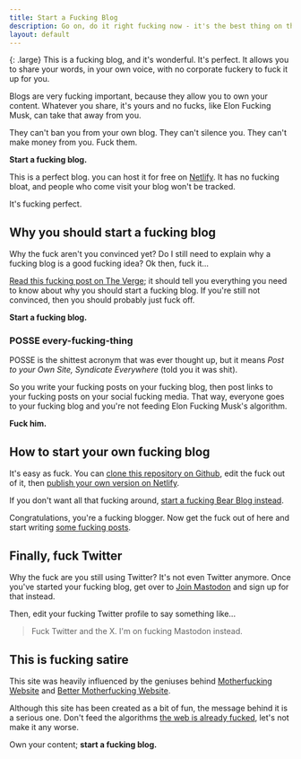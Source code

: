 ```yaml
---
title: Start a Fucking Blog
description: Go on, do it right fucking now - it's the best thing on the web you can do.
layout: default
---
```


{: .large}
This is a fucking blog, and it's wonderful. It's perfect. It allows you to share your words, in your own voice, with no corporate fuckery to fuck it up for you.

Blogs are very fucking important, because they allow you to own your content. Whatever you share, it's yours and no fucks, like Elon Fucking Musk, can take that away from you.

They can't ban you from your own blog. They can't silence you. They can't make money from you. Fuck them.

**Start a fucking blog.**

This is a perfect blog. you can host it for free on [Netlify](https://netlify.com). It has no fucking bloat, and people who come visit your blog won't be tracked.

It's fucking perfect.

## Why you should start a fucking blog

Why the fuck aren't you convinced yet? Do I still need to explain why a fucking blog is a good fucking idea? Ok then, fuck it...

[Read this fucking post on The Verge](https://www.theverge.com/23513418/bring-back-personal-blogging); it should tell you everything you need to know about why you should start a fucking blog. If you're still not convinced, then you should probably just fuck off.

**Start a fucking blog.**

### POSSE every-fucking-thing

POSSE is the shittest acronym that was ever thought up, but it means *Post to your Own Site, Syndicate Everywhere* (told you it was shit).

So you write your fucking posts on your fucking blog, then post links to your fucking posts on your social fucking media. That way, everyone goes to your fucking blog and you're not feeding Elon Fucking Musk's algorithm. 

**Fuck him.**

## How to start your own fucking blog

It's easy as fuck. You can [clone this repository on Github](https://github.com/kevquirk/startablog), edit the fuck out of it, then [publish your own version on Netlify](https://docs.netlify.com/get-started/).

If you don't want all that fucking around, [start a fucking Bear Blog instead](https://bearblog.dev).

Congratulations, you're a fucking blogger. Now get the fuck out of here and start writing [some fucking posts](/fucking-blog/).

## Finally, fuck Twitter

Why the fuck are you still using Twitter? It's not even Twitter anymore. Once you've started your fucking blog, get over to [Join Mastodon](https://joinmastodon.org) and sign up for that instead.

Then, edit your fucking Twitter profile to say something like...

> Fuck Twitter and the X. I'm on fucking Mastodon instead. 

## This is fucking satire

This site was heavily influenced by the geniuses behind [Motherfucking Website](http://motherfuckingwebsite.com) and [Better Motherfucking Website](http://bettermotherfuckingwebsite.com).

Although this site has been created as a bit of fun, the message behind it is a serious one. Don't feed the algorithms [the web is already fucked](https://thewebisfucked.com), let's not make it any worse.

Own your content; **start a fucking blog.**

